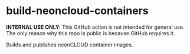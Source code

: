 # build-neoncloud-containers

**INTERNAL USE ONLY:** This GitHub action is not intended for general use.  The only reason 
why this repo is public is because GitHub requires it.

Builds and publishes neonCLOUD container images.
